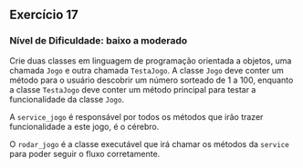 ## Exercício 17
### Nível de Dificuldade: baixo a moderado
Crie duas classes em linguagem de programação orientada a objetos, uma chamada `Jogo` e outra chamada `TestaJogo`. A classe `Jogo` deve conter um método para o usuário descobrir um número sorteado de 1 a 100, enquanto a classe `TestaJogo` deve conter um método principal para testar a funcionalidade da classe `Jogo`.

A `service_jogo` é responsável por todos os métodos que irão trazer funcionalidade a este jogo, é o cérebro.

O `rodar_jogo` é a classe executável que irá chamar os métodos da `service` para poder seguir o fluxo corretamente.
